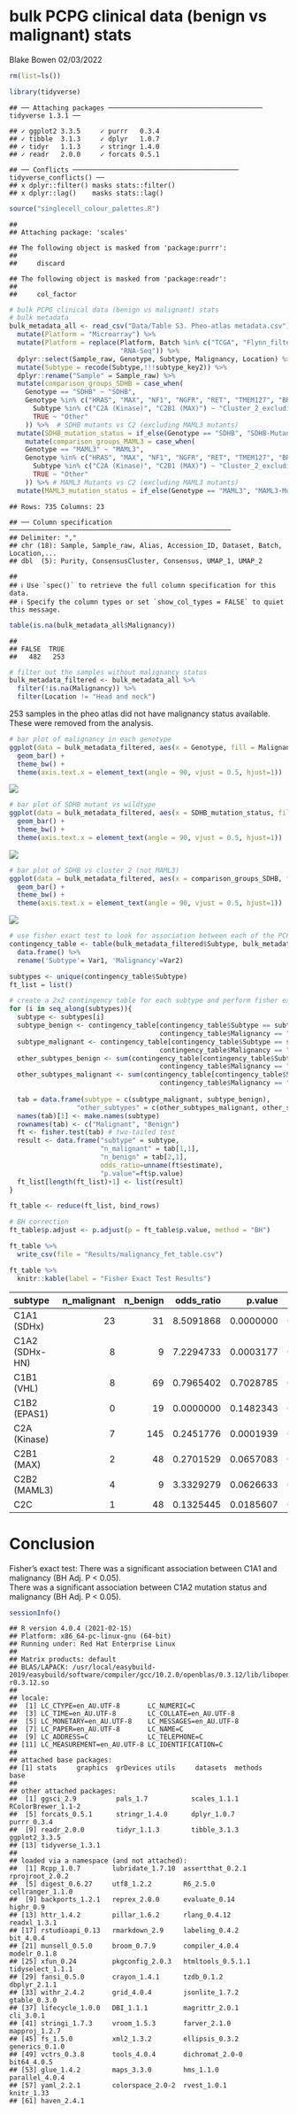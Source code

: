 bulk PCPG clinical data (benign vs malignant) stats
================
Blake Bowen
02/03/2022

``` r
rm(list=ls())

library(tidyverse)
```

    ## ── Attaching packages ─────────────────────────────────────── tidyverse 1.3.1 ──

    ## ✓ ggplot2 3.3.5     ✓ purrr   0.3.4
    ## ✓ tibble  3.1.3     ✓ dplyr   1.0.7
    ## ✓ tidyr   1.1.3     ✓ stringr 1.4.0
    ## ✓ readr   2.0.0     ✓ forcats 0.5.1

    ## ── Conflicts ────────────────────────────────────────── tidyverse_conflicts() ──
    ## x dplyr::filter() masks stats::filter()
    ## x dplyr::lag()    masks stats::lag()

``` r
source("singlecell_colour_palettes.R")
```

    ## 
    ## Attaching package: 'scales'

    ## The following object is masked from 'package:purrr':
    ## 
    ##     discard

    ## The following object is masked from 'package:readr':
    ## 
    ##     col_factor

``` r
# bulk PCPG clinical data (benign vs malignant) stats
# bulk metadata
bulk_metadata_all <- read_csv("Data/Table S3. Pheo-atlas metadata.csv") %>%
  mutate(Platform = "Microarray") %>%
  mutate(Platform = replace(Platform, Batch %in% c("TCGA", "Flynn_filtered"),
                            "RNA-Seq")) %>%
  dplyr::select(Sample_raw, Genotype, Subtype, Malignancy, Location) %>%
  mutate(Subtype = recode(Subtype,!!!subtype_key2)) %>%
  dplyr::rename("Sample" = Sample_raw) %>%
  mutate(comparison_groups_SDHB = case_when(
    Genotype == "SDHB" ~ "SDHB",
    Genotype %in% c("HRAS", "MAX", "NF1", "NGFR", "RET", "TMEM127", "BRAF", "Unknown") & 
      Subtype %in% c("C2A (Kinase)", "C2B1 (MAX)") ~ "Cluster_2_excluding_MAML3",
      TRUE ~ "Other"
    )) %>%  # SDHB mutants vs C2 (excluding MAML3 mutants)
  mutate(SDHB_mutation_status = if_else(Genotype == "SDHB", "SDHB-Mutant", "SDHB-Wildtype")) %>% 
    mutate(comparison_groups_MAML3 = case_when(
    Genotype == "MAML3" ~ "MAML3",
    Genotype %in% c("HRAS", "MAX", "NF1", "NGFR", "RET", "TMEM127", "BRAF", "Unknown") & 
      Subtype %in% c("C2A (Kinase)", "C2B1 (MAX)") ~ "Cluster_2_excluding_MAML3",
      TRUE ~ "Other"
    )) %>% # MAML3 Mutants vs C2 (excluding MAML3 mutants)
  mutate(MAML3_mutation_status = if_else(Genotype == "MAML3", "MAML3-Mutant", "MAML3-Wildtype"))
```

    ## Rows: 735 Columns: 23

    ## ── Column specification ────────────────────────────────────────────────────────
    ## Delimiter: ","
    ## chr (18): Sample, Sample_raw, Alias, Accession_ID, Dataset, Batch, Location,...
    ## dbl  (5): Purity, ConsensusCluster, Consensus, UMAP_1, UMAP_2

    ## 
    ## ℹ Use `spec()` to retrieve the full column specification for this data.
    ## ℹ Specify the column types or set `show_col_types = FALSE` to quiet this message.

``` r
table(is.na(bulk_metadata_all$Malignancy))
```

    ## 
    ## FALSE  TRUE 
    ##   482   253

``` r
# filter out the samples without malignancy status
bulk_metadata_filtered <- bulk_metadata_all %>% 
  filter(!is.na(Malignancy)) %>% 
  filter(Location != "Head and neck")
```

253 samples in the pheo atlas did not have malignancy status available.
These were removed from the analysis.

``` r
# bar plot of malignancy in each genotype
ggplot(data = bulk_metadata_filtered, aes(x = Genotype, fill = Malignancy)) +
  geom_bar() +
  theme_bw() +
  theme(axis.text.x = element_text(angle = 90, vjust = 0.5, hjust=1))
```

![](pheo_atlas_malignancy_stats_files/figure-gfm/boxplots-1.png)<!-- -->

``` r
# bar plot of SDHB mutant vs wildtype
ggplot(data = bulk_metadata_filtered, aes(x = SDHB_mutation_status, fill = Malignancy)) +
  geom_bar() +
  theme_bw() +
  theme(axis.text.x = element_text(angle = 90, vjust = 0.5, hjust=1))
```

![](pheo_atlas_malignancy_stats_files/figure-gfm/boxplots-2.png)<!-- -->

``` r
# bar plot of SDHB vs cluster 2 (not MAML3)
ggplot(data = bulk_metadata_filtered, aes(x = comparison_groups_SDHB, fill = Malignancy)) +
  geom_bar() +
  theme_bw() +
  theme(axis.text.x = element_text(angle = 90, vjust = 0.5, hjust=1))
```

![](pheo_atlas_malignancy_stats_files/figure-gfm/boxplots-3.png)<!-- -->

``` r
# use fisher exact test to look for association between each of the PCPG subtypes and metastatic disease
contingency_table <- table(bulk_metadata_filtered$Subtype, bulk_metadata_filtered$Malignancy) %>% 
  data.frame() %>% 
  rename('Subtype'= Var1, 'Malignancy'=Var2)

subtypes <- unique(contingency_table$Subtype)
ft_list = list()

# create a 2x2 contingency table for each subtype and perform fisher exact test, then correct the p values for multiple testing
for (i in seq_along(subtypes)){
  subtype <- subtypes[i]
  subtype_benign <- contingency_table[contingency_table$Subtype == subtype &
                                      contingency_table$Malignancy == "Benign", "Freq"]
  subtype_malignant <- contingency_table[contingency_table$Subtype == subtype &
                                      contingency_table$Malignancy == "Malignant", "Freq"]
  other_subtypes_benign <- sum(contingency_table[contingency_table$Subtype != subtype &
                                      contingency_table$Malignancy == "Benign", "Freq"])
  other_subtypes_malignant <- sum(contingency_table[contingency_table$Subtype != subtype &
                                      contingency_table$Malignancy == "Malignant", "Freq"])
  
  tab = data.frame(subtype = c(subtype_malignant, subtype_benign),
                 "other_subtypes" = c(other_subtypes_malignant, other_subtypes_benign))
  names(tab)[1] <- make.names(subtype)
  rownames(tab) <- c("Malignant", "Benign")
  ft <- fisher.test(tab) # two-tailed test 
  result <- data.frame("subtype" = subtype,
                       "n_malignant" = tab[1,1], 
                       "n_benign" = tab[2,1],
                       odds_ratio=unname(ft$estimate),
                       "p.value"=ft$p.value)
  ft_list[length(ft_list)+1] <- list(result)
}

ft_table <- reduce(ft_list, bind_rows)

# BH correction 
ft_table$p.adjust <- p.adjust(p = ft_table$p.value, method = "BH")

ft_table %>%
  write_csv(file = "Results/malignancy_fet_table.csv")

ft_table %>%
  knitr::kable(label = "Fisher Exact Test Results")
```

| subtype        | n\_malignant | n\_benign | odds\_ratio |   p.value |  p.adjust |
| :------------- | -----------: | --------: | ----------: | --------: | --------: |
| C1A1 (SDHx)    |           23 |        31 |   8.5091868 | 0.0000000 | 0.0000000 |
| C1A2 (SDHx-HN) |            8 |         9 |   7.2294733 | 0.0003177 | 0.0008472 |
| C1B1 (VHL)     |            8 |        69 |   0.7965402 | 0.7028785 | 0.7028785 |
| C1B2 (EPAS1)   |            0 |        19 |   0.0000000 | 0.1482343 | 0.1694107 |
| C2A (Kinase)   |            7 |       145 |   0.2451776 | 0.0001939 | 0.0007758 |
| C2B1 (MAX)     |            2 |        48 |   0.2701529 | 0.0657083 | 0.0876110 |
| C2B2 (MAML3)   |            4 |         9 |   3.3329279 | 0.0626633 | 0.0876110 |
| C2C            |            1 |        48 |   0.1325445 | 0.0185607 | 0.0371215 |

# Conclusion

Fisher’s exact test: There was a significant association between C1A1
and malignancy (BH Adj. P \< 0.05).  
There was a significant association between C1A2 mutation status and
malignancy (BH Adj. P \< 0.05).

``` r
sessionInfo()
```

    ## R version 4.0.4 (2021-02-15)
    ## Platform: x86_64-pc-linux-gnu (64-bit)
    ## Running under: Red Hat Enterprise Linux
    ## 
    ## Matrix products: default
    ## BLAS/LAPACK: /usr/local/easybuild-2019/easybuild/software/compiler/gcc/10.2.0/openblas/0.3.12/lib/libopenblas_haswellp-r0.3.12.so
    ## 
    ## locale:
    ##  [1] LC_CTYPE=en_AU.UTF-8       LC_NUMERIC=C              
    ##  [3] LC_TIME=en_AU.UTF-8        LC_COLLATE=en_AU.UTF-8    
    ##  [5] LC_MONETARY=en_AU.UTF-8    LC_MESSAGES=en_AU.UTF-8   
    ##  [7] LC_PAPER=en_AU.UTF-8       LC_NAME=C                 
    ##  [9] LC_ADDRESS=C               LC_TELEPHONE=C            
    ## [11] LC_MEASUREMENT=en_AU.UTF-8 LC_IDENTIFICATION=C       
    ## 
    ## attached base packages:
    ## [1] stats     graphics  grDevices utils     datasets  methods   base     
    ## 
    ## other attached packages:
    ##  [1] ggsci_2.9          pals_1.7           scales_1.1.1       RColorBrewer_1.1-2
    ##  [5] forcats_0.5.1      stringr_1.4.0      dplyr_1.0.7        purrr_0.3.4       
    ##  [9] readr_2.0.0        tidyr_1.1.3        tibble_3.1.3       ggplot2_3.3.5     
    ## [13] tidyverse_1.3.1   
    ## 
    ## loaded via a namespace (and not attached):
    ##  [1] Rcpp_1.0.7        lubridate_1.7.10  assertthat_0.2.1  rprojroot_2.0.2  
    ##  [5] digest_0.6.27     utf8_1.2.2        R6_2.5.0          cellranger_1.1.0 
    ##  [9] backports_1.2.1   reprex_2.0.0      evaluate_0.14     highr_0.9        
    ## [13] httr_1.4.2        pillar_1.6.2      rlang_0.4.12      readxl_1.3.1     
    ## [17] rstudioapi_0.13   rmarkdown_2.9     labeling_0.4.2    bit_4.0.4        
    ## [21] munsell_0.5.0     broom_0.7.9       compiler_4.0.4    modelr_0.1.8     
    ## [25] xfun_0.24         pkgconfig_2.0.3   htmltools_0.5.1.1 tidyselect_1.1.1 
    ## [29] fansi_0.5.0       crayon_1.4.1      tzdb_0.1.2        dbplyr_2.1.1     
    ## [33] withr_2.4.2       grid_4.0.4        jsonlite_1.7.2    gtable_0.3.0     
    ## [37] lifecycle_1.0.0   DBI_1.1.1         magrittr_2.0.1    cli_3.0.1        
    ## [41] stringi_1.7.3     vroom_1.5.3       farver_2.1.0      mapproj_1.2.7    
    ## [45] fs_1.5.0          xml2_1.3.2        ellipsis_0.3.2    generics_0.1.0   
    ## [49] vctrs_0.3.8       tools_4.0.4       dichromat_2.0-0   bit64_4.0.5      
    ## [53] glue_1.4.2        maps_3.3.0        hms_1.1.0         parallel_4.0.4   
    ## [57] yaml_2.2.1        colorspace_2.0-2  rvest_1.0.1       knitr_1.33       
    ## [61] haven_2.4.1
